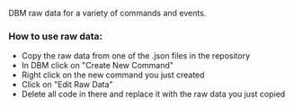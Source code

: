 DBM raw data for a variety of commands and events. 

### How to use raw data:

- Copy the raw data from one of the .json files in the repository
- In DBM click on "Create New Command" 
- Right click on the new command you just created
- Click on "Edit Raw Data" 
- Delete all code in there and replace it with the raw data you just copied 





